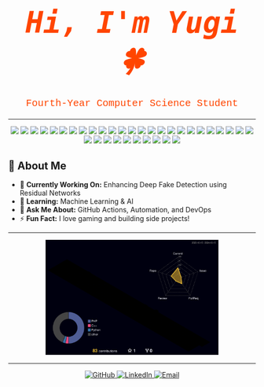 <!-- Simple Orange Header Text -->
<h1 align="center" style="font-size: 60px; color: #FF4500; font-family: 'Courier New', monospace;">
  <samp>
    <b><i>
      Hi, I'm <span>Yugi 🍀</span>
    </i></b>
  </samp>
</h1>

<!-- Centered Description with Orange Accent -->
<p align="center" style="font-size: 20px; font-family: 'Courier New', monospace; color: #FF4500;">
  Fourth-Year Computer Science Student
</p>

---
<p align="center">
  <img src="https://img.shields.io/badge/-Rust-000000?logo=rust&logoColor=white&style=for-the-badge" />
  <img src="https://img.shields.io/badge/-Figma-F24E1E?logo=figma&logoColor=white&style=for-the-badge" />
  <img src="https://img.shields.io/badge/-Kotlin-0095D5?logo=kotlin&logoColor=white&style=for-the-badge" />
  <img src="https://img.shields.io/badge/-Swift-FA7343?logo=swift&logoColor=white&style=for-the-badge" />
  <img src="https://img.shields.io/badge/-TypeScript-007ACC?logo=typescript&logoColor=white&style=for-the-badge" />
  <img src="https://img.shields.io/badge/-Dart-0175C2?logo=dart&logoColor=white&style=for-the-badge" />
  <img src="https://img.shields.io/badge/-Laravel-FF2D20?logo=laravel&logoColor=white&style=for-the-badge" />
  <img src="https://img.shields.io/badge/-Node.js-339933?logo=nodedotjs&logoColor=white&style=for-the-badge" />
  <img src="https://img.shields.io/badge/-Git-F05032?logo=git&logoColor=white&style=for-the-badge" />
  <img src="https://img.shields.io/badge/-HTML5-E34F26?logo=html5&logoColor=white&style=for-the-badge" />
  <img src="https://img.shields.io/badge/-CSS3-1572B6?logo=css3&logoColor=white&style=for-the-badge" />
  <img src="https://img.shields.io/badge/-TailwindCSS-06B6D4?logo=tailwindcss&logoColor=white&style=for-the-badge" />
  <img src="https://img.shields.io/badge/-Linux-FCC624?logo=linux&logoColor=black&style=for-the-badge" />
  <img src="https://img.shields.io/badge/-SQLite-003B57?logo=sqlite&logoColor=white&style=for-the-badge" />
  <img src="https://img.shields.io/badge/-MongoDB-47A248?logo=mongodb&logoColor=white&style=for-the-badge" />
  <img src="https://img.shields.io/badge/-JavaScript-F7DF1E?logo=javascript&logoColor=black&style=for-the-badge" />
  <img src="https://img.shields.io/badge/-Python-3776AB?logo=python&logoColor=white&style=for-the-badge" />
  <img src="https://img.shields.io/badge/-Java-007396?logo=java&logoColor=white&style=for-the-badge" />
  <img src="https://img.shields.io/badge/-Adobe%20Illustrator-FF9A00?logo=adobeillustrator&logoColor=white&style=for-the-badge" />
  <img src="https://img.shields.io/badge/-PHP-777BB4?logo=php&logoColor=white&style=for-the-badge" />
  <img src="https://img.shields.io/badge/-C++-00599C?logo=cplusplus&logoColor=white&style=for-the-badge" />
  <img src="https://img.shields.io/badge/-Photoshop-31A8FF?logo=adobephotoshop&logoColor=white&style=for-the-badge" />
  <img src="https://img.shields.io/badge/-Unity-000000?logo=unity&logoColor=white&style=for-the-badge" />
  <img src="https://img.shields.io/badge/-Flutter-02569B?logo=flutter&logoColor=white&style=for-the-badge" />
  <img src="https://img.shields.io/badge/-Firebase-FFCA28?logo=firebase&logoColor=black&style=for-the-badge" />
  <img src="https://img.shields.io/badge/-Power%20BI-F2C811?logo=powerbi&logoColor=black&style=for-the-badge" />
  <img src="https://img.shields.io/badge/-AWS%20Redshift-232F3E?logo=amazonaws&logoColor=white&style=for-the-badge" />
  <img src="https://img.shields.io/badge/-AWS%20Glue-232F3E?logo=amazonaws&logoColor=white&style=for-the-badge" />
  <img src="https://img.shields.io/badge/-AWS%20S3-569A31?logo=amazons3&logoColor=white&style=for-the-badge" />
  <img src="https://img.shields.io/badge/-AWS%20Athena-232F3E?logo=amazonaws&logoColor=white&style=for-the-badge" />
  <img src="https://img.shields.io/badge/-Qlik-3AA14E?logo=qlik&logoColor=white&style=for-the-badge" />
  <img src="https://img.shields.io/badge/-Tableau-E97627?logo=tableau&logoColor=white&style=for-the-badge" />
  <img src="https://img.shields.io/badge/-Azure%20Synapse-0078D4?logo=microsoftazure&logoColor=white&style=for-the-badge" />
  <img src="https://img.shields.io/badge/-Django-092E20?logo=django&logoColor=white&style=for-the-badge" />
  <img src="https://img.shields.io/badge/-Roblox%20Luau-000000?logo=roblox&logoColor=white&style=for-the-badge" />
</p>


## 🌟 About Me  
- 🔭 **Currently Working On:** Enhancing Deep Fake Detection using Residual Networks
- 🌱 **Learning:** Machine Learning & AI  
- 💬 **Ask Me About:** GitHub Actions, Automation, and DevOps  
- ⚡ **Fun Fact:** I love gaming and building side projects!  

---

<!-- 3D Contribution Graph -->
<p align="center">
  <img src="./profile-3d-contrib/profile-night-rainbow.svg" alt="3D GitHub Contributions" width="70%">
</p>

---

<!-- Contact Info Section with Icons -->
<p align="center">
  <a href="https://github.com/your-github-profile" target="_blank">
    <img src="https://img.shields.io/badge/GitHub-%2312100E.svg?style=for-the-badge&logo=github&logoColor=white" alt="GitHub">
  </a>
  <a href="https://www.linkedin.com/in/your-linkedin-profile/" target="_blank">
    <img src="https://img.shields.io/badge/LinkedIn-%230077B5.svg?style=for-the-badge&logo=linkedin&logoColor=white" alt="LinkedIn">
  </a>
  <a href="mailto:your-email@example.com">
    <img src="https://img.shields.io/badge/Email-D14836?style=for-the-badge&logo=gmail&logoColor=white" alt="Email">
  </a>
</p>

